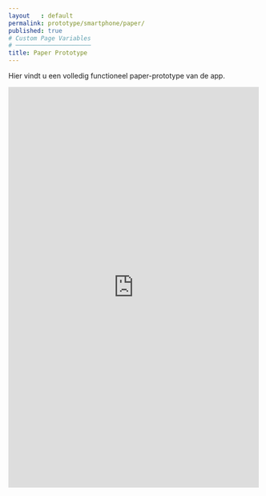 ```yaml
---
layout   : default
permalink: prototype/smartphone/paper/
published: true
# Custom Page Variables
# ─────────────────────
title: Paper Prototype
---
```

<p class="top"> Hier vindt u een volledig functioneel paper-prototype van de app.</p>

<iframe width="500" height="800" src="https://marvelapp.com/8jf98fb/screen/57655300?fbclid=IwAR1ZH1OuCdvAQkvYVNuEmjsPwGdCrjnc1K-0Wb5Ht-w8-he6FYN1sZVfcvU" frameborder="0" allowfullscreen></iframe>